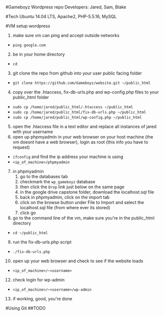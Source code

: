#Gameboyz Wordpress repo
Developers: Jared, Sam, Blake

#Tech
Ubuntu 14.04 LTS, Apache2, PHP-5.5.16, MySQL

#VM setup wordpress
1. make sure vm can ping and accept outside networks
- `ping google.com`
2. be in your home directory
- `cd`
3. git clone the repo from github into your user public facing folder
- `git clone https://github.com/Gameboyz/website.git ~/public_html`
4. copy over the .htaccess, fix-db-urls.php and wp-config.php files to your public_html folder
- `sudo cp /home/jared/public_html/.htaccess ~/public_html`
- `sudo cp /home/jared/public_html/fix-db-urls.php ~/public_html`
- `sudo cp /home/jared/public_html/wp-config.php ~/public_html`
5. open the .htaccess file in a text editor and replace all instances of jared with your username
6. open up phpmyadmin in your web browser on your host machine (the vm doesnt have a web browser), login as root (this info you have to request)
- `ifconfig` and find the ip address your machine is using
- `<ip_of_machine>/phpmyadmin`
7. in phpmyadmin 
    1. go to the databases tab
    2. checkmark the `wp_gameboyz` database
    3. then click the `Drop` link just below on the same page
    4. in the google drive capstone folder, download the localhost.sql file
    5. back in phpmyadmin, click on the import tab
    6. click on the browse button under File to Import and select the localhost.sql file (from where ever its stored)
    7. click go
8. go to the command line of the vm, make sure you're in the public_html directory
- `cd ~/public_html`
9. run the fix-db-urls.php script
- `./fix-db-urls.php`
10. open up your web browser and check to see if the website loads
- `<ip_of_machine>/~<username>`
12. check login for wp-admin
- `<ip_of_machine>/~<username>/wp-admin`
13. if working, good, you're done

#Using Git
##TODO

